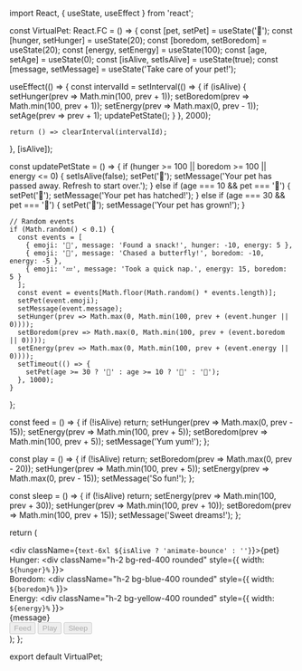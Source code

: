 import React, { useState, useEffect } from 'react';

const VirtualPet: React.FC = () => {
  const [pet, setPet] = useState('🥚');
  const [hunger, setHunger] = useState(20);
  const [boredom, setBoredom] = useState(20);
  const [energy, setEnergy] = useState(100);
  const [age, setAge] = useState(0);
  const [isAlive, setIsAlive] = useState(true);
  const [message, setMessage] = useState('Take care of your pet!');

  useEffect(() => {
    const intervalId = setInterval(() => {
      if (isAlive) {
        setHunger(prev => Math.min(100, prev + 1));
        setBoredom(prev => Math.min(100, prev + 1));
        setEnergy(prev => Math.max(0, prev - 1));
        setAge(prev => prev + 1);
        updatePetState();
      }
    }, 2000);

    return () => clearInterval(intervalId);
  }, [isAlive]);

  const updatePetState = () => {
    if (hunger >= 100 || boredom >= 100 || energy <= 0) {
      setIsAlive(false);
      setPet('👻');
      setMessage('Your pet has passed away. Refresh to start over.');
    } else if (age === 10 && pet === '🥚') {
      setPet('🐣');
      setMessage('Your pet has hatched!');
    } else if (age === 30 && pet === '🐣') {
      setPet('🐥');
      setMessage('Your pet has grown!');
    }

    // Random events
    if (Math.random() < 0.1) {
      const events = [
        { emoji: '🍎', message: 'Found a snack!', hunger: -10, energy: 5 },
        { emoji: '🦋', message: 'Chased a butterfly!', boredom: -10, energy: -5 },
        { emoji: '💤', message: 'Took a quick nap.', energy: 15, boredom: 5 }
      ];
      const event = events[Math.floor(Math.random() * events.length)];
      setPet(event.emoji);
      setMessage(event.message);
      setHunger(prev => Math.max(0, Math.min(100, prev + (event.hunger || 0))));
      setBoredom(prev => Math.max(0, Math.min(100, prev + (event.boredom || 0))));
      setEnergy(prev => Math.max(0, Math.min(100, prev + (event.energy || 0))));
      setTimeout(() => {
        setPet(age >= 30 ? '🐥' : age >= 10 ? '🐣' : '🥚');
      }, 1000);
    }
  };

  const feed = () => {
    if (!isAlive) return;
    setHunger(prev => Math.max(0, prev - 15));
    setEnergy(prev => Math.min(100, prev + 5));
    setBoredom(prev => Math.min(100, prev + 5));
    setMessage('Yum yum!');
  };

  const play = () => {
    if (!isAlive) return;
    setBoredom(prev => Math.max(0, prev - 20));
    setHunger(prev => Math.min(100, prev + 5));
    setEnergy(prev => Math.max(0, prev - 15));
    setMessage('So fun!');
  };

  const sleep = () => {
    if (!isAlive) return;
    setEnergy(prev => Math.min(100, prev + 30));
    setHunger(prev => Math.min(100, prev + 10));
    setBoredom(prev => Math.min(100, prev + 15));
    setMessage('Sweet dreams!');
  };

  return (
    <div className="w-80 h-[28rem] bg-yellow-300 rounded-3xl p-5 shadow-lg flex flex-col justify-between font-mono">
      <div className="bg-green-200 border-4 border-gray-800 rounded-lg h-48 flex flex-col justify-around items-center p-2">
        <div className={`text-6xl ${isAlive ? 'animate-bounce' : ''}`}>{pet}</div>
        <div className="w-full space-y-2">
          <div className="flex items-center">
            <span className="w-20 text-sm">Hunger:</span>
            <div className="h-2 bg-red-400 rounded" style={{ width: `${hunger}%` }}></div>
          </div>
          <div className="flex items-center">
            <span className="w-20 text-sm">Boredom:</span>
            <div className="h-2 bg-blue-400 rounded" style={{ width: `${boredom}%` }}></div>
          </div>
          <div className="flex items-center">
            <span className="w-20 text-sm">Energy:</span>
            <div className="h-2 bg-yellow-400 rounded" style={{ width: `${energy}%` }}></div>
          </div>
        </div>
        <div className="text-sm text-center h-10">{message}</div>
      </div>
      <div className="flex justify-around">
        <button
          onClick={feed}
          disabled={!isAlive}
          className="bg-red-400 text-white rounded-full p-3 disabled:opacity-50 transition transform active:scale-95"
        >
          Feed
        </button>
        <button
          onClick={play}
          disabled={!isAlive}
          className="bg-blue-400 text-white rounded-full p-3 disabled:opacity-50 transition transform active:scale-95"
        >
          Play
        </button>
        <button
          onClick={sleep}
          disabled={!isAlive}
          className="bg-yellow-400 text-white rounded-full p-3 disabled:opacity-50 transition transform active:scale-95"
        >
          Sleep
        </button>
      </div>
    </div>
  );
};

export default VirtualPet;